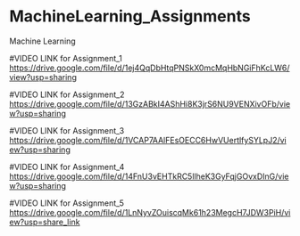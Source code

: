 # MachineLearning_Assignments
Machine Learning

#VIDEO LINK for Assignment_1
https://drive.google.com/file/d/1ej4QqDbHtqPNSkX0mcMqHbNGiFhKcLW6/view?usp=sharing

#VIDEO LINK for Assignment_2
https://drive.google.com/file/d/13GzABkI4AShHi8K3jrS6NU9VENXivOFb/view?usp=sharing

#VIDEO LINK for Assignment_3
https://drive.google.com/file/d/1VCAP7AAlFEsOECC6HwVUertlfySYLpJ2/view?usp=sharing

#VIDEO LINK for Assignment_4
https://drive.google.com/file/d/14FnU3vEHTkRC5llheK3GyFqjGOvxDInG/view?usp=sharing

#VIDEO LINK for Assignment_5
https://drive.google.com/file/d/1LnNyvZOuiscqMk61h23MegcH7JDW3PiH/view?usp=share_link
